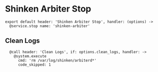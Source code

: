 
# Shinken Arbiter Stop

    export default header: 'Shinken Arbiter Stop', handler: (options) ->
      @service.stop name: 'shinken-arbiter'

## Clean Logs

      @call header: 'Clean Logs', if: options.clean_logs, handler: ->
        @system.execute
          cmd: 'rm /var/log/shinken/arbiterd*'
          code_skipped: 1
